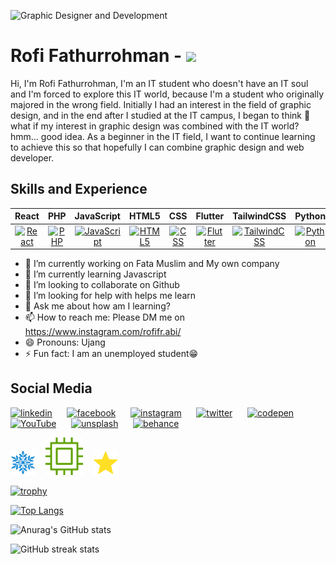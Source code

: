 ![Graphic Designer and Development](https://i.postimg.cc/L8JSpDcW/banner3.jpg)
# **Rofi Fathurrohman** - [<img src='https://i.postimg.cc/gJKYtJhq/image-1.png' height='25'>](https://github.com/rofifr)

Hi, I'm Rofi Fathurrohman, I'm an IT student who doesn't have an IT soul and I'm forced to explore this IT world, because I'm a student who originally majored in the wrong field. Initially I had an interest in the field of graphic design, and in the end after I studied at the IT campus, I began to think 🤔 what if my interest in graphic design was combined with the IT world? hmm... good idea. As a beginner in the IT field, I want to continue learning to achieve this so that hopefully I can combine graphic design and web developer.

## Skills and Experience
| **React** | **PHP** | **JavaScript** | **HTML5** | **CSS** | **Flutter** | **TailwindCSS** | **Python** |
| :----: | :----: | :----: | :----: | :----: | :----: | :----: | :----: |
| [<img src='https://upload.wikimedia.org/wikipedia/commons/thumb/a/a7/React-icon.svg/2300px-React-icon.svg.png' alt='React' height='40'>](https://react.dev/) | [<img src='https://upload.wikimedia.org/wikipedia/commons/thumb/2/27/PHP-logo.svg/2560px-PHP-logo.svg.png' alt='PHP' height='40'>](https://www.php.net/) | [<img src='https://upload.wikimedia.org/wikipedia/commons/thumb/9/99/Unofficial_JavaScript_logo_2.svg/512px-Unofficial_JavaScript_logo_2.svg.png?20141107110902' alt='JavaScript' height='40'>](https://www.javascript.com/) | [<img src='https://upload.wikimedia.org/wikipedia/commons/thumb/3/38/HTML5_Badge.svg/1024px-HTML5_Badge.svg.png' alt='HTML5' height='40'>](https://www.w3schools.com/html/) | [<img src='https://upload.wikimedia.org/wikipedia/commons/thumb/6/62/CSS3_logo.svg/1024px-CSS3_logo.svg.png' alt='CSS' height='40'>](https://www.w3schools.com/css/) | [<img src='https://upload.wikimedia.org/wikipedia/commons/thumb/7/79/Flutter_logo.svg/640px-Flutter_logo.svg.png' alt='Flutter' height='40'>](https://flutter.dev/) | [<img src='https://upload.wikimedia.org/wikipedia/commons/thumb/d/d5/Tailwind_CSS_Logo.svg/320px-Tailwind_CSS_Logo.svg.png' alt='TailwindCSS' height='40'>](https://flutter.dev/) | [<img src='https://upload.wikimedia.org/wikipedia/commons/thumb/c/c3/Python-logo-notext.svg/1869px-Python-logo-notext.svg.png' alt='Python' height='40'>](https://flutter.dev/) |


- 🔭 I’m currently working on Fata Muslim and My own company 
- 🌱 I’m currently learning Javascript 
- 👯 I’m looking to collaborate on Github 
- 🤔 I’m looking for help with helps me learn  
- 💬 Ask me about how am I learning? 
- 📫 How to reach me: Please DM me on https://www.instagram.com/rofifr.abi/ 
- 😄 Pronouns: Ujang 
- ⚡ Fun fact: I am an unemployed student😁



## Social Media
[<img src='https://upload.wikimedia.org/wikipedia/commons/thumb/c/ca/LinkedIn_logo_initials.png/480px-LinkedIn_logo_initials.png' alt='linkedin' height='40'>](https://www.linkedin.com/in/rofi-fathurrohman/) &nbsp;&nbsp;&nbsp;&nbsp; [<img src='https://upload.wikimedia.org/wikipedia/en/thumb/0/04/Facebook_f_logo_%282021%29.svg/512px-Facebook_f_logo_%282021%29.svg.png?20210818083032' alt='facebook' height='40'>](https://www.facebook.com/rofifr.abi) &nbsp;&nbsp;&nbsp;&nbsp; [<img src='https://upload.wikimedia.org/wikipedia/commons/thumb/e/e7/Instagram_logo_2016.svg/2048px-Instagram_logo_2016.svg.png' alt='instagram' height='40'>](https://www.instagram.com/rofifr.abi/) &nbsp;&nbsp;&nbsp;&nbsp; [<img src='https://i.postimg.cc/FKXkndLq/x-social-media-logo-icon-copy.png' alt='twitter' height='40'>](https://twitter.com/serbuktanpagula) &nbsp;&nbsp;&nbsp;&nbsp; [<img src='https://i.postimg.cc/rs55p1xS/cdpen.png' alt='codepen' height='40'>](https://codepen.io/rofifr) &nbsp;&nbsp;&nbsp;&nbsp; [<img src='https://www.svgrepo.com/show/13671/youtube.svg' alt='YouTube' height='40'>](https://www.youtube.com/channel/Bikesofisial) &nbsp;&nbsp;&nbsp;&nbsp; [<img src='https://i.postimg.cc/Rhhj50t5/uns.png' alt='unsplash' height='40'>](@rofifr) &nbsp;&nbsp;&nbsp;&nbsp; [<img src='https://cdn.worldvectorlogo.com/logos/behance-1.svg' alt='behance' height='40'>](rofifathurr)




<a href='https://archiveprogram.github.com/'><img src='https://raw.githubusercontent.com/acervenky/animated-github-badges/master/assets/acbadge.gif' width='40' height='40'></a>&nbsp;&nbsp;&nbsp;&nbsp;<a href='https://docs.github.com/en/developers'><img src='https://raw.githubusercontent.com/acervenky/animated-github-badges/master/assets/devbadge.gif' width='60' height='60'></a>&nbsp;&nbsp;&nbsp;&nbsp;<a href='https://stars.github.com/'><img src='https://raw.githubusercontent.com/acervenky/animated-github-badges/master/assets/starbadge.gif' width='40' height='40'></a> 

[![trophy](https://github-profile-trophy.vercel.app/?username=rofifr)](https://github.com/ryo-ma/github-profile-trophy)

[![Top Langs](https://github-readme-stats.vercel.app/api/top-langs/?username=rofifr&layout=donut-vertical)](https://github.com/anuraghazra/github-readme-stats)

![Anurag's GitHub stats](https://github-readme-stats.vercel.app/api?username=rofifr&show_icons=true&theme=merko) 

![GitHub streak stats](https://streak-stats.demolab.com/?user=rofifr)  

